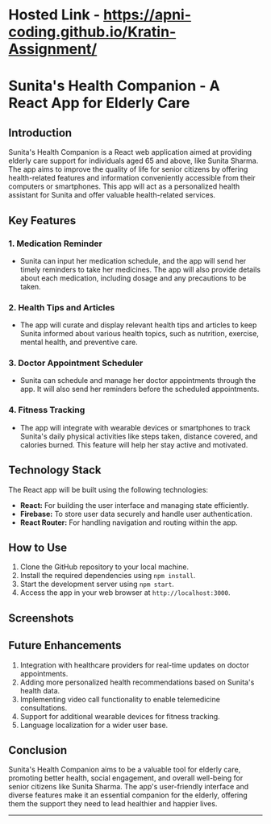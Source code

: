 # Hosted Link - https://apni-coding.github.io/Kratin-Assignment/
# Sunita's Health Companion - A React App for Elderly Care

## Introduction

Sunita's Health Companion is a React web application aimed at providing elderly care support for individuals aged 65 and above, like Sunita Sharma. The app aims to improve the quality of life for senior citizens by offering health-related features and information conveniently accessible from their computers or smartphones. This app will act as a personalized health assistant for Sunita and offer valuable health-related services.

## Key Features

### 1. Medication Reminder
- Sunita can input her medication schedule, and the app will send her timely reminders to take her medicines. The app will also provide details about each medication, including dosage and any precautions to be taken.

### 2. Health Tips and Articles
- The app will curate and display relevant health tips and articles to keep Sunita informed about various health topics, such as nutrition, exercise, mental health, and preventive care.


### 3. Doctor Appointment Scheduler
- Sunita can schedule and manage her doctor appointments through the app. It will also send her reminders before the scheduled appointments.

### 4. Fitness Tracking
- The app will integrate with wearable devices or smartphones to track Sunita's daily physical activities like steps taken, distance covered, and calories burned. This feature will help her stay active and motivated.


## Technology Stack

The React app will be built using the following technologies:

- **React:** For building the user interface and managing state efficiently.
- **Firebase:** To store user data securely and handle user authentication.
- **React Router:** For handling navigation and routing within the app.


## How to Use

1. Clone the GitHub repository to your local machine.
2. Install the required dependencies using `npm install`.
3. Start the development server using `npm start`.
4. Access the app in your web browser at `http://localhost:3000`.

## Screenshots



## Future Enhancements

1. Integration with healthcare providers for real-time updates on doctor appointments.
2. Adding more personalized health recommendations based on Sunita's health data.
3. Implementing video call functionality to enable telemedicine consultations.
4. Support for additional wearable devices for fitness tracking.
5. Language localization for a wider user base.

## Conclusion

Sunita's Health Companion aims to be a valuable tool for elderly care, promoting better health, social engagement, and overall well-being for senior citizens like Sunita Sharma. The app's user-friendly interface and diverse features make it an essential companion for the elderly, offering them the support they need to lead healthier and happier lives.

---

